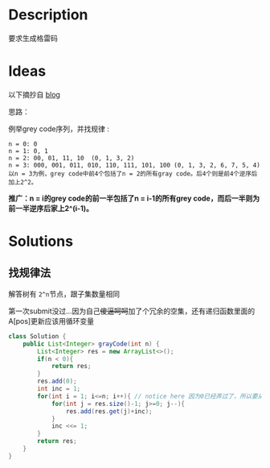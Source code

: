 # Description

要求生成格雷码

# Ideas

以下摘抄自 [blog](http://bangbingsyb.blogspot.com/2014/11/leetcode-gray-code.html)

思路：

例举grey code序列，并找规律 :
```
n = 0: 0
n = 1: 0, 1
n = 2: 00, 01, 11, 10  (0, 1, 3, 2)
n = 3: 000, 001, 011, 010, 110, 111, 101, 100 (0, 1, 3, 2, 6, 7, 5, 4)
以n = 3为例，grey code中前4个包括了n = 2的所有gray code。后4个则是前4个逆序后加上2^2。
``` 

**推广：n = i的grey code的前一半包括了n = i-1的所有grey code，而后一半则为前一半逆序后家上2^(i-1)。**


# Solutions

## 找规律法 

解答树有 `2^n`节点，跟子集数量相同

第一次submit没过...因为自己<del>傻逼呵呵</del>加了个冗余的空集，还有递归函数里面的A[pos]更新应该用循环变量

```java
class Solution {
    public List<Integer> grayCode(int n) {
        List<Integer> res = new ArrayList<>();
        if(n < 0){
            return res;
        }
        res.add(0);
        int inc = 1;
        for(int i = 1; i<=n; i++){ // notice here 因为0已经弄过了，所以要从1开始
            for(int j = res.size()-1; j>=0; j--){
                res.add(res.get(j)+inc);
            }
            inc <<= 1;
        }
        return res;
    }
}
```

